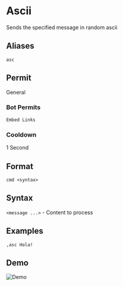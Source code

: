# Ascii
Sends the specified message in random ascii

## Aliases
`asc`
## Permit
General
### Bot Permits
`Embed Links`
### Cooldown
1 Second
## Format
`cmd <syntax>`
## Syntax
`<message ...>` - Content to process
## Examples
`,asc Hola!`
## Demo 
![Demo](https://i.ibb.co/8cXjkqs/acs.gif)
